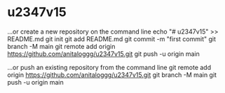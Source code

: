 # u2347v15
…or create a new repository on the command line
echo "# u2347v15" >> README.md
git init
git add README.md
git commit -m "first commit"
git branch -M main
git remote add origin https://github.com/anitaloggg/u2347v15.git
git push -u origin main

…or push an existing repository from the command line
git remote add origin https://github.com/anitaloggg/u2347v15.git
git branch -M main
git push -u origin main